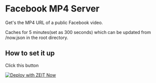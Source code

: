 # Facebook MP4 Server


Get's the MP4 URL of a public Facebook video. 

Caches for 5 minutes(set as 300 seconds) which can be updated from /now.json in the root directory. 



## How to set it up

Click this button

[![Deploy with ZEIT Now](https://zeit.co/button)](https://zeit.co/new/project?template=https://github.com/ThatGuySam/facebook-mp4-server)